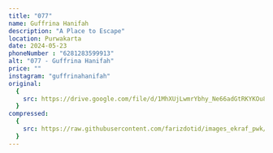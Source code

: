 ```yaml
---
title: "077"
name: Guffrina Hanifah
description: "A Place to Escape"
location: Purwakarta
date: 2024-05-23
phoneNumber : "6281283599913"
alt: "077 - Guffrina Hanifah"
price: ""
instagram: "guffrinahanifah"
original:
  {
    src: https://drive.google.com/file/d/1MhXUjLwmrYbhy_Ne66adGtRKYKOu8GHG/view?usp=sharing,
  }
compressed:
  {
    src: https://raw.githubusercontent.com/farizdotid/images_ekraf_pwk/main/purwarupa/compressed/077_guffrina.png,
  }
---
```

